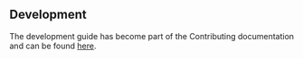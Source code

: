 ## Development

The development guide has become part of the Contributing documentation
and can be found [here](https://www.openpolicyagent.org/docs/edge/contrib-development/).